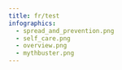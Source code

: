 ```yaml
---
title: fr/test
infographics:
  - spread_and_prevention.png
  - self_care.png
  - overview.png
  - mythbuster.png
---
```

